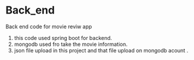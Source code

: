 # Back_end
Back end code for movie reviw app
 1. this code used spring boot for backend.
 2. mongodb used fro take the movie information.
 3. json file upload in this project and that file upload on mongodb acount .
